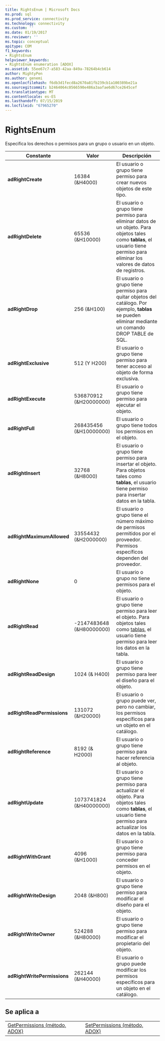 ```yaml
---
title: RightsEnum | Microsoft Docs
ms.prod: sql
ms.prod_service: connectivity
ms.technology: connectivity
ms.custom: ''
ms.date: 01/19/2017
ms.reviewer: ''
ms.topic: conceptual
apitype: COM
f1_keywords:
- RightsEnum
helpviewer_keywords:
- RightsEnum enumeration [ADOX]
ms.assetid: 55ee67c7-a583-42aa-849a-78264b4cb614
author: MightyPen
ms.author: genemi
ms.openlocfilehash: f6db3d1fecd8a2670a81fb239cb1a100389be21a
ms.sourcegitcommit: b2464064c0566590e486a3aafae6d67ce2645cef
ms.translationtype: MT
ms.contentlocale: es-ES
ms.lasthandoff: 07/15/2019
ms.locfileid: "67965270"
---
```

# <a name="rightsenum"></a>RightsEnum
Especifica los derechos o permisos para un grupo o usuario en un objeto.  
  
|Constante|Valor|Descripción|  
|--------------|-----------|-----------------|  
|**adRightCreate**|16384 (&H4000)|El usuario o grupo tiene permiso para crear nuevos objetos de este tipo.|  
|**adRightDelete**|65536 (&H10000)|El usuario o grupo tiene permiso para eliminar datos de un objeto. Para objetos tales como **tablas**, el usuario tiene permiso para eliminar los valores de datos de registros.|  
|**adRightDrop**|256 (&H100)|El usuario o grupo tiene permiso para quitar objetos del catálogo. Por ejemplo, **tablas** se pueden eliminar mediante un comando DROP TABLE de SQL.|  
|**adRightExclusive**|512 (Y H200)|El usuario o grupo tiene permiso para tener acceso al objeto de forma exclusiva.|  
|**adRightExecute**|536870912 (&H20000000)|El usuario o grupo tiene permiso para ejecutar el objeto.|  
|**adRightFull**|268435456 (&H10000000)|El usuario o grupo tiene todos los permisos en el objeto.|  
|**adRightInsert**|32768 (&H8000)|El usuario o grupo tiene permiso para insertar el objeto. Para objetos tales como **tablas**, el usuario tiene permiso para insertar datos en la tabla.|  
|**adRightMaximumAllowed**|33554432 (&H2000000)|El usuario o grupo tiene el número máximo de permisos permitidos por el proveedor. Permisos específicos dependen del proveedor.|  
|**adRightNone**|0|El usuario o grupo no tiene permisos para el objeto.|  
|**adRightRead**|-2147483648 (&H80000000)|El usuario o grupo tiene permiso para leer el objeto. Para objetos tales como [tablas](../../../ado/reference/adox-api/table-object-adox.md), el usuario tiene permiso para leer los datos en la tabla.|  
|**adRightReadDesign**|1024 (& H400)|El usuario o grupo tiene permiso para leer el diseño para el objeto.|  
|**adRightReadPermissions**|131072 (&H20000)|El usuario o grupo puede ver, pero no cambiar, los permisos específicos para un objeto en el catálogo.|  
|**adRightReference**|8192 (& H2000)|El usuario o grupo tiene permiso para hacer referencia al objeto.|  
|**adRightUpdate**|1073741824 (&H40000000)|El usuario o grupo tiene permiso para actualizar el objeto. Para objetos tales como **tablas**, el usuario tiene permiso para actualizar los datos en la tabla.|  
|**adRightWithGrant**|4096 (&H1000)|El usuario o grupo tiene permiso para conceder permisos en el objeto.|  
|**adRightWriteDesign**|2048 (&H800)|El usuario o grupo tiene permiso para modificar el diseño para el objeto.|  
|**adRightWriteOwner**|524288 (&H80000)|El usuario o grupo tiene permiso para modificar el propietario del objeto.|  
|**adRightWritePermissions**|262144 (&H40000)|El usuario o grupo puede modificar los permisos específicos para un objeto en el catálogo.|  
  
## <a name="applies-to"></a>Se aplica a  
  
|||  
|-|-|  
|[GetPermissions (método, ADOX)](../../../ado/reference/adox-api/getpermissions-method-adox.md)|[SetPermissions (método, ADOX)](../../../ado/reference/adox-api/setpermissions-method-adox.md)|
